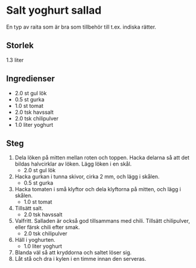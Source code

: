 # Salt yoghurt sallad
En typ av raita som är bra som tillbehör till t.ex. indiska rätter.

## Storlek
1.3 liter 

## Ingredienser
- 2.0 st gul lök
- 0.5 st gurka
- 1.0 st tomat
- 2.0 tsk havssalt
- 2.0 tsk chilipulver
- 1.0 liter yoghurt


## Steg
1. Dela löken på mitten mellan roten och toppen. Hacka delarna så att det bildas halvcirklar av löken. Lägg löken i en skål.
    - 2.0 st gul lök
2. Hacka gurkan i tunna skivor, cirka 2 mm, och lägg i skålen.
    - 0.5 st gurka
3. Hacka tomaten i små klyftor och dela klyftorna på mitten, och lägg i skålen.
    - 1.0 st tomat
4. Tillsätt salt.
    - 2.0 tsk havssalt
5. Valfritt. Salladen är också god tillsammans med chili. Tillsätt chilipulver, eller färsk chili efter smak.
    - 2.0 tsk chilipulver
6. Häll i yoghurten.
    - 1.0 liter yoghurt
7. Blanda väl så att kryddorna och saltet löser sig.
8. Låt stå och dra i kylen i en timme innan den serveras.


